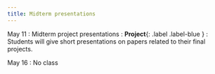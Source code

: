 ```yaml
---
title: Midterm presentations
---
```


May 11
: Midterm project presentations
  : **Project**{: .label .label-blue }
: Students will give short presentations on papers related to their final projects.

May 16
: No class
